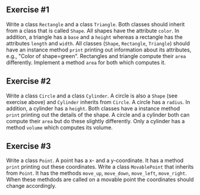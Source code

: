 ## Exercise #1

Write a class `Rectangle` and a class `Triangle`. Both classes should inherit from a class that is called `Shape`.  All
shapes have the attribute `color`. In addition, a triangle has a `base` and a `height` whereas a rectangle has
the attributes `length` and `width`. All classes (`Shape`, `Rectangle`, `Triangle`) should have an instance method
`print` printing out information about its attributes, e.g., "Color of shape=green". Rectangles and triangle compute
their `area` differently. Implement a method `area` for both which computes it.

## Exercise #2

Write a class `Circle` and a class `Cylinder`. A circle is also a `Shape` (see exercise above) and `Cylinder` inherits
from `Circle`. A circle has a `radius`. In addition, a cylinder has a `height`. Both classes have a instance method
`print` printing out the details of the shape. A circle and a cylinder both can compute their `area` but do these
slightly differently. Only a cylinder has a method `volume` which computes its volume.

## Exercise #3

Write a class `Point`. A point has a x- and a y-coordinate. It has a method `print` printing out these coordinates.
Write a class `MovablePoint` that inherits from `Point`. It has the methods `move_up`, `move_down`, `move_left`,
`move_right`. When these methdods are called on a movable point the coordinates should change accordingly.
